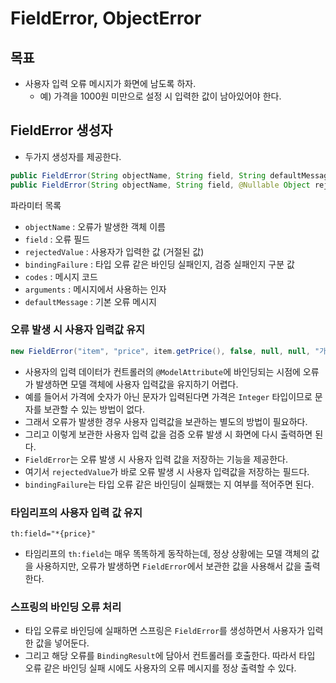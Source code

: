 # FieldError, ObjectError
## 목표
- 사용자 입력 오류 메시지가 화면에 남도록 하자.
    - 예) 가격을 1000원 미만으로 설정 시 입력한 값이 남아있어야 한다.
    
## FieldError 생성자
- 두가지 생성자를 제공한다.
```java
public FieldError(String objectName, String field, String defaultMessage);
public FieldError(String objectName, String field, @Nullable Object rejectedValue, boolean bindingFailure, @Nullable String[] codes, @Nullable Object[] arguments, @Nullable String defaultMessage);
```
파라미터 목록
- `objectName` : 오류가 발생한 객체 이름
- `field` : 오류 필드
- `rejectedValue` : 사용자가 입력한 값 (거절된 값)
- `bindingFailure` : 타입 오류 같은 바인딩 실패인지, 검증 실패인지 구분 값
- `codes` : 메시지 코드
- `arguments` : 메시지에서 사용하는 인자
- `defaultMessage` : 기본 오류 메시지

### 오류 발생 시 사용자 입력값 유지
```java
new FieldError("item", "price", item.getPrice(), false, null, null, "가격은 1,000 ~ 1,000,000 까지 허용합니다.")
```
- 사용자의 입력 데이터가 컨트롤러의 `@ModelAttribute`에 바인딩되는 시점에 오류가 발생하면 모델 객체에 사용자 입력값을 유지하기 어렵다.
- 예를 들어서 가격에 숫자가 아닌 문자가 입력된다면 가격은 `Integer` 타입이므로 문자를 보관할 수 있는 방법이 없다.
- 그래서 오류가 발생한 경우 사용자 입력값을 보관하는 별도의 방법이 필요하다.
- 그리고 이렇게 보관한 사용자 입력 값을 검증 오류 발생 시 화면에 다시 출력하면 된다.
- `FieldError`는 오류 발생 시 사용자 입력 값을 저장하는 기능을 제공한다.
- 여기서 `rejectedValue`가 바로 오류 발생 시 사용자 입력값을 저장하는 필드다.
- `bindingFailure`는 타입 오류 같은 바인딩이 실패했는 지 여부를 적어주면 된다.

### 타임리프의 사용자 입력 값 유지
`th:field="*{price}"`
- 타임리프의 `th:field`는 매우 똑똑하게 동작하는데, 정상 상황에는 모델 객체의 값을 사용하지만, 오류가 발생하면 `FieldError`에서 보관한 값을 사용해서 값을 출력한다.

### 스프링의 바인딩 오류 처리
- 타입 오류로 바인딩에 실패하면 스프링은 `FieldError`를 생성하면서 사용자가 입력한 값을 넣어둔다.
- 그리고 해당 오류를 `BindingResult`에 담아서 컨트롤러를 호출한다. 따라서 타입 오류 같은 바인딩 실패 시에도 사용자의 오류 메시지를 정상 출력할 수 있다.
